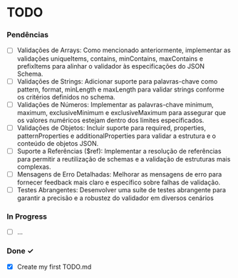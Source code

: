 # TODO

### Pendências

- [ ] Validações de Arrays: Como mencionado anteriormente, implementar as validações uniqueItems, contains, minContains, maxContains e prefixItems para alinhar o validador às especificações do JSON Schema.
- [ ] Validações de Strings: Adicionar suporte para palavras-chave como pattern, format, minLength e maxLength para validar strings conforme os critérios definidos no schema.
- [ ] Validações de Números: Implementar as palavras-chave minimum, maximum, exclusiveMinimum e exclusiveMaximum para assegurar que os valores numéricos estejam dentro dos limites especificados.
- [ ] Validações de Objetos: Incluir suporte para required, properties, patternProperties e additionalProperties para validar a estrutura e o conteúdo de objetos JSON.
- [ ] Suporte a Referências ($ref): Implementar a resolução de referências para permitir a reutilização de schemas e a validação de estruturas mais complexas.
- [ ] Mensagens de Erro Detalhadas: Melhorar as mensagens de erro para fornecer feedback mais claro e específico sobre falhas de validação.
- [ ] Testes Abrangentes: Desenvolver uma suíte de testes abrangente para garantir a precisão e a robustez do validador em diversos cenários

### In Progress

- [ ] ...

### Done ✓

- [x] Create my first TODO.md
